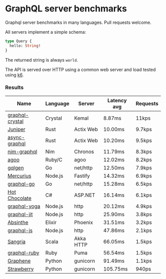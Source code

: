 <!-- README.md is generated from README.ecr, do not edit -->

# GraphQL server benchmarks

Graphql server benchmarks in many languages. Pull requests welcome.

All servers implement a simple schema:

```graphql
type Query {
  hello: String!
}
```

The returned string is always `world`.

The API is served over HTTP using a common web server and load tested using [k6](https://github.com/grafana/k6).

### Results

| Name                          | Language      | Server          | Latency avg      | Requests      |
| ----------------------------  | ------------- | --------------- | ---------------- | ------------- |
| [graphql-crystal](https://github.com/graphql-crystal/graphql) | Crystal | Kemal | 8.87ms | 11kps |
| [Juniper](https://github.com/graphql-rust/juniper) | Rust | Actix Web | 10.00ms | 9.7kps |
| [async-graphql](https://github.com/async-graphql/async-graphql) | Rust | Actix Web | 10.20ms | 9.5kps |
| [nim-graphql](https://github.com/status-im/nim-graphql) | Nim | Chronos | 11.79ms | 8.3kps |
| [agoo](https://github.com/ohler55/agoo) | Ruby/C | agoo | 12.02ms | 8.2kps |
| [gqlgen](https://github.com/99designs/gqlgen) | Go | net/http | 12.50ms | 7.9kps |
| [Mercurius](https://github.com/mercurius-js/mercurius) | Node.js | Fastify | 14.32ms | 6.9kps |
| [graphql-go](https://github.com/graphql-go/graphql) | Go | net/http | 15.28ms | 6.5kps |
| [Hot Chocolate](https://github.com/ChilliCream/hotchocolate) | C# | ASP.NET | 16.14ms | 6.1kps |
| [graphql-yoga](https://github.com/dotansimha/graphql-yoga) | Node.js | http | 20.12ms | 4.9kps |
| [graphql-jit](https://github.com/zalando-incubator/graphql-jit) | Node.js | http | 25.90ms | 3.8kps |
| [Absinthe](https://github.com/absinthe-graphql/absinthe) | Elixir | Phoenix | 31.51ms | 3.2kps |
| [graphql-js](https://github.com/graphql/graphql-js) | Node.js | http | 47.86ms | 2.1kps |
| [Sangria](https://github.com/sangria-graphql/sangria) | Scala | Akka HTTP | 66.05ms | 1.5kps |
| [graphql-ruby](https://github.com/rmosolgo/graphql-ruby) | Ruby | Puma | 56.54ms | 1.5kps |
| [Graphene](https://github.com/graphql-python/graphene) | Python | gunicorn | 91.49ms | 1.1kps |
| [Strawberry](https://github.com/strawberry-graphql/strawberry) | Python | gunicorn | 105.75ms | 940ps |
